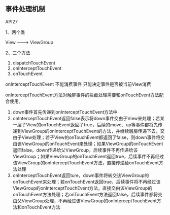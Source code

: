## 事件处理机制

API27 

1、两个类

View ---> ViewGroup

2、三个方法

1. dispatchTouchEvent
2. onInterceptTouchEvent
3. onTouchEvent

onInterceptTouchEvent  不能消费事件  只能决定事件是否被当前View消费

onInterceptTouchEvent方法对触屏事件的拦截处理需要和onTouchEvent方法配合使用。

1. down事件首先传递到onInterceptTouchEvent方法中
2. onInterceptTouchEvent返回false表示将down事件交由子View来处理；若某一层子View的onTouchEvent返回了true，后续的move、up等事件都将先传递到ViewGroup的onInterceptTouchEvent的方法，并继续层层传递下去，交由子View处理；若子View的onTouchEvent都返回了false，则down事件将交由该ViewGroup的onTouchEvent来处理；如果ViewGroup的onTouchEvent返回false，down传递给父ViewGroup，后续事件不再传递给该ViewGroup；如果ViewGroup的onTouchEvent返回true，后续事件不再经过该ViewGroup的onInterceptTouchEvent方法，直接传递给onTouchEvent方法处理
3. onInterceptTouchEvent返回ture，down事件将转交该ViewGroup的onTouchEvent来处理；若onTouchEvent返回true，后续事件将不再经过该ViewGroup的onInterceptTouchEvent方法，直接交由该ViewGroup的onTouchEvent方法处理；若onTouchEvent方法返回false，后续事件都将交由父ViewGroup处理，不再经过该ViewGroup的onInterceptTouchEvent方法和onTouchEvent方法
 